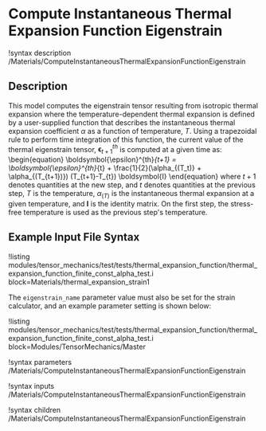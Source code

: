 # Compute Instantaneous Thermal Expansion Function Eigenstrain

!syntax description /Materials/ComputeInstantaneousThermalExpansionFunctionEigenstrain

## Description

This model computes the eigenstrain tensor resulting from isotropic thermal expansion where the
temperature-dependent thermal expansion is defined by a user-supplied function that describes the
instantaneous thermal expansion coefficient $\alpha$ as a function of temperature, $T$.  Using a
trapezoidal rule to perform time integration of this function, the current value of the thermal
eigenstrain tensor, $\boldsymbol{\epsilon}^{th}_{t+1}$ is computed at a given time as:
\begin{equation}
\boldsymbol{\epsilon}^{th}_{t+1} = \boldsymbol{\epsilon}^{th}_{t} + \frac{1}{2}(\alpha_{(T_t)} + \alpha_{(T_{t+1})}) (T_{t+1}-T_{t}) \boldsymbol{I}
\end{equation}
where $t+1$ denotes quantities at the new step, and $t$ denotes quantities at the previous step, $T$
is the temperature, $\alpha_{(T)}$ is the instantaneous thermal expansion at a given temperature, and
$\boldsymbol{I}$ is the identity matrix. On the first step, the stress-free temperature is used as the
previous step's temperature.

## Example Input File Syntax

!listing modules/tensor_mechanics/test/tests/thermal_expansion_function/thermal_expansion_function_finite_const_alpha_test.i
         block=Materials/thermal_expansion_strain1

The `eigenstrain_name` parameter value must also be set for the strain calculator, and an example
parameter setting is shown below:

!listing modules/tensor_mechanics/test/tests/thermal_expansion_function/thermal_expansion_function_finite_const_alpha_test.i
         block=Modules/TensorMechanics/Master

!syntax parameters /Materials/ComputeInstantaneousThermalExpansionFunctionEigenstrain

!syntax inputs /Materials/ComputeInstantaneousThermalExpansionFunctionEigenstrain

!syntax children /Materials/ComputeInstantaneousThermalExpansionFunctionEigenstrain
